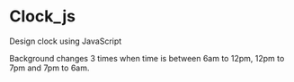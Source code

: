 # Clock_js
Design clock using JavaScript

Background changes 3 times when time is between 6am to 12pm, 12pm to 7pm and 7pm to 6am.
